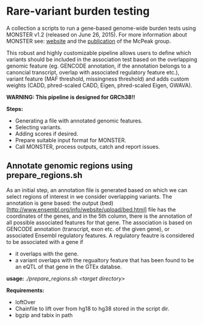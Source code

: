 # Rare-variant burden testing

A collection a scripts to run a gene-based genome-wide burden tests using MONSTER v1.2 (released on June 26, 2015). For more information about MONSTER see: [website](http://www.stat.uchicago.edu/~mcpeek/software/MONSTER/) and the [publication](http://onlinelibrary.wiley.com/doi/10.1002/gepi.21775/abstract) of the McPeak group.


This robust and highly customizable pipeline allows users to define which variants should be included in the association test based on the overlapping genomic feature (eg. GENCODE annotation, if the annotation belongs to a canoncial transcript, overlap with associated regulatory feature etc.), variant feature (MAF threshold, missingness threshold) and adds custom weights (CADD, phred-scaled CADD, Eigen, phred-scaled Eigen, GWAVA).

**WARNING: This pipeline is designed for GRCh38!!**

__Steps:__

* Generating a file with annotated genomic features.
* Selecting variants.
* Adding scores if desired.
* Prepare suitable input format for MONSTER.
* Call MONSTER, process outputs, catch and report issues.

## Annotate genomic regions using **prepare_regions.sh**

As an initial step, an annotation file is generated based on which we can select regions of interest in we consider overlapping variants. The annotation is gene based: the output (bed)[http://www.ensembl.org/info/website/upload/bed.html] file has the coordinates of the genes, and in the 5th column, there is the annotation of all possible associated features for that gene. The association is based on GENCODE annotation (transcript, exon etc. of the given gene), or associated Ensembl regulatory features. A regulatory feautre is considered to be associated with a gene if

* it overlaps with the gene.
* a variant overlaps with the regualtory feature that has been found to be an eQTL of that gene in the GTEx databse.

**usage:** *./prepare_regions.sh \<target directory\>*

**Requirements:**

* loftOver
* Chainfile to lift over from hg18 to hg38 stored in the script dir.
* bgzip and tabix in path
